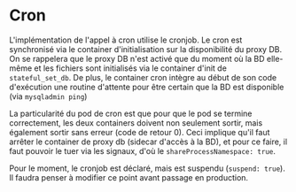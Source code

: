 # Cron

L'implémentation de l'appel à cron utilise le cronjob. Le cron est synchronisé via le container d'initialisation sur la disponibilité du proxy DB. On se rappelera que le proxy DB n'est activé que du moment où la BD elle-même et les fichiers sont initialisés via le container d'init de `stateful_set_db`. De plus, le container cron intègre au début de son code d'exécution une routine d'attente pour être certain que la BD est disponible (via  `mysqladmin ping`)

La particularité du pod de cron est que pour que le pod se termine correctement, les deux containers doivent non seulement sortir, mais également sortir sans erreur (code de retour 0). Ceci implique qu'il faut arrêter le container de proxy db (sidecar d'accès à la BD), et pour ce faire, il faut pouvoir le tuer via les signaux, d'où le `shareProcessNamespace: true`.

Pour le moment, le cronjob est déclaré, mais est suspendu (`suspend: true`). Il faudra penser à modifier ce point avant passage en production.